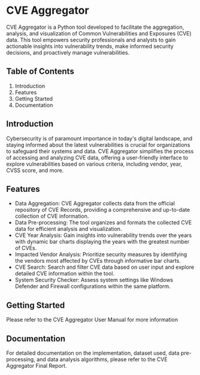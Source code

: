 # CVE Aggregator
CVE Aggregator is a Python tool developed to facilitate the aggregation, analysis, and visualization of Common Vulnerabilities and Exposures (CVE) data. This tool empowers security professionals and analysts to gain actionable insights into vulnerability trends, make informed security decisions, and proactively manage vulnerabilities.

## Table of Contents
1. Introduction
2. Features
3. Getting Started
4. Documentation


## Introduction
Cybersecurity is of paramount importance in today's digital landscape, and staying informed about the latest vulnerabilities is crucial for organizations to safeguard their systems and data. CVE Aggregator simplifies the process of accessing and analyzing CVE data, offering a user-friendly interface to explore vulnerabilities based on various criteria, including vendor, year, CVSS score, and more.

## Features
- Data Aggregation: CVE Aggregator collects data from the official repository of CVE Records, providing a comprehensive and up-to-date collection of CVE information.
- Data Pre-processing: The tool organizes and formats the collected CVE data for efficient analysis and visualization.
- CVE Year Analysis: Gain insights into vulnerability trends over the years with dynamic bar charts displaying the years with the greatest number of CVEs.
- Impacted Vendor Analysis: Prioritize security measures by identifying the vendors most affected by CVEs through informative bar charts.
- CVE Search: Search and filter CVE data based on user input and explore detailed CVE information within the tool.
- System Security Checker: Assess system settings like Windows Defender and Firewall configurations within the same platform.

## Getting Started
Please refer to the CVE Aggregator User Manual for more information

## Documentation
For detailed documentation on the implementation, dataset used, data pre-processing, and data analysis algorithms, please refer to the CVE Aggregator Final Report.